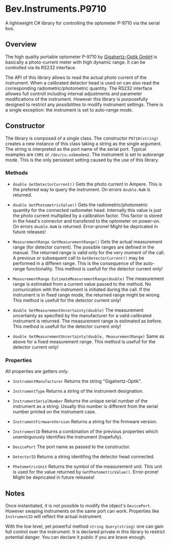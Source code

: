 # Bev.Instruments.P9710

A lightweight C# library for controlling the optometer P-9710 via the serial bus.

## Overview

The high quality portable optometer P-9710 by [Gigahertz-Optik GmbH](https://www.gigahertz-optik.com/) is basically a photo-current meter with high dynamic range. It can be controlled via its RS232 interface.

The API of this library allows to read the actual photo current of the instrument. When a calibrated detector head is used on can also read the corresponding radiometric/photometric quantity. The RS232 interface allowes full controll including internal adjustments and parameter modifications of the instrument. However this library is purposefully designed to restrict any possibilities to modify instrument settings. There is a single exception: the instrument is set to auto-range mode.
## Constructor

The library is composed of a single class. The constructor `P9710(string)` creates a new instance of this class taking a string as the single argument. The string is interpreted as the port name of the serial port. Typical examples are `COM1` or `/dev/cu.usbmodem2`. The instrument is set to autorange mode. This is the only persistant setting caused by the use of this library.

### Methods

* `double GetDetectorCurrent()`
Gets the photo current in Ampere. This is the prefered way to query the instrument. On errors `double.NaN` is returned.
 
* `double GetPhotometricValue()`
Gets the radiometric/photometric quantity for the connected radiometer head. Internally this value is just the photo current multiplied by a calibration factor. This factor is stored in the head's connector and transfered to the optometer on power-on. On errors `double.NaN` is returned.
Error-prone! Might be depricated in future releases!
 
* `MeasurementRange GetMeasurementRange()`
Gets the actual measurement range (for detector current). The possible ranges are defined in the manual. The returned range is valid only for the very moment of the call. A previous or subsequent call to `GetDetectorCurrent()` may be performed in a differen range. This is the consequence of the auto-range functionality. This method is usefull for the detector current only!

* `MeasurementRange EstimateMeasurementRange(double)`
The measurement range is estimated from a current value passed to the method. No comunication with the instrument is initiated during the call. If the instrument is in fixed range mode, the returned range might be wrong. This method is usefull for the detector current only!

* `double GetMeasurementUncertainty(double)`
The measurement uncertainty as specified by the manufacturer for a valid calibrated instrument is returned. The measurement range is estimated as  before. This method is usefull for the detector current only!

* `double GetMeasurementUncertainty(double, MeasurementRange)`
Same as above for a fixed measurement range. This method is usefull for the detector current only!
 
### Properties

All properties are getters only.

* `InstrumentManufacturer`
Returns the string "Gigahertz-Optik".

* `InstrumentType`
Returns a string of the instrument designation.

* `InstrumentSerialNumber`
Returns the unique serial number of the instrument as a string. Usually this number is different from the serial number printed on the instrument case.

* `InstrumentFirmwareVersion`
Returns a string for the firmware version.

* `InstrumentID`
Returns a combination of the previous properties which unambiguously identifies the instrument (hopefully).

* `DevicePort`
The port name as passed to the constructor.

* `DetectorID`
Returns a string identifing the detector head connected.

* `PhotometricUnit`
Returns the symbol of the measurement unit. This unit is used for the value returned by `GetPhotometricValue()`. Error-prone! Might be depricated in future releases!

## Notes

Once instantiated, it is not possible to modify the object's `DevicePort`. However swaping  instruments on the same port can work. Properties like `InstrumentID` will reflect the actual instrument.

With the low level, yet powerful method `string Query(string)` one can gain full control over the instrument. It is declared private in this library to restrict potential danger. You can declare it public if you are brave enough.

